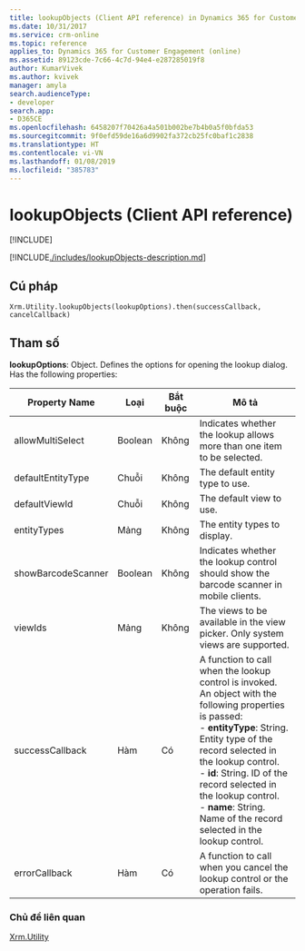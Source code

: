 ```yaml
---
title: lookupObjects (Client API reference) in Dynamics 365 for Customer Engagement| MicrosoftDocs
ms.date: 10/31/2017
ms.service: crm-online
ms.topic: reference
applies_to: Dynamics 365 for Customer Engagement (online)
ms.assetid: 89123cde-7c66-4c7d-94e4-e287285019f8
author: KumarVivek
ms.author: kvivek
manager: amyla
search.audienceType:
- developer
search.app:
- D365CE
ms.openlocfilehash: 6458207f70426a4a501b002be7b4b0a5f0bfda53
ms.sourcegitcommit: 9f0efd59de16a6d9902fa372cb25fc0baf1c2838
ms.translationtype: HT
ms.contentlocale: vi-VN
ms.lasthandoff: 01/08/2019
ms.locfileid: "385783"
---
```

# <a name="lookupobjects-client-api-reference"></a>lookupObjects (Client API reference)

[!INCLUDE[](../../../../includes/cc_applies_to_update_9_0_0.md)]

[!INCLUDE[./includes/lookupObjects-description.md](./includes/lookupObjects-description.md)] 

## <a name="syntax"></a>Cú pháp

`Xrm.Utility.lookupObjects(lookupOptions).then(successCallback, cancelCallback)`

## <a name="parameters"></a>Tham số

**lookupOptions**: Object. Defines the options for opening the lookup dialog. Has the following properties:

|Property Name |Loại |Bắt buộc |Mô tả |
|---|---|---|---|
|allowMultiSelect|Boolean|Không|Indicates whether the lookup allows more than one item to be selected.|
|defaultEntityType|Chuỗi|Không|The default entity type to use.|
|defaultViewId|Chuỗi|Không|The default view to use.|
|entityTypes|Mảng|Không|The entity types to display.|
|showBarcodeScanner|Boolean|Không|Indicates whether the lookup control should show the barcode scanner in mobile clients.|
|viewIds|Mảng|Không|The views to be available in the view picker. Only system views are supported.|
|successCallback |Hàm |Có |A function to call when the lookup control is invoked. An object with the following properties is passed:<br/>- **entityType**: String. Entity type of the record selected in the lookup control.<br/>- **id**: String. ID of the record selected in the lookup control.<br/>- **name**: String. Name of the record selected in the lookup control.|
|errorCallback |Hàm |Có |A function to call when you cancel the lookup control or the operation fails.  |


### <a name="related-topics"></a>Chủ đề liên quan

[Xrm.Utility](../xrm-utility.md)
